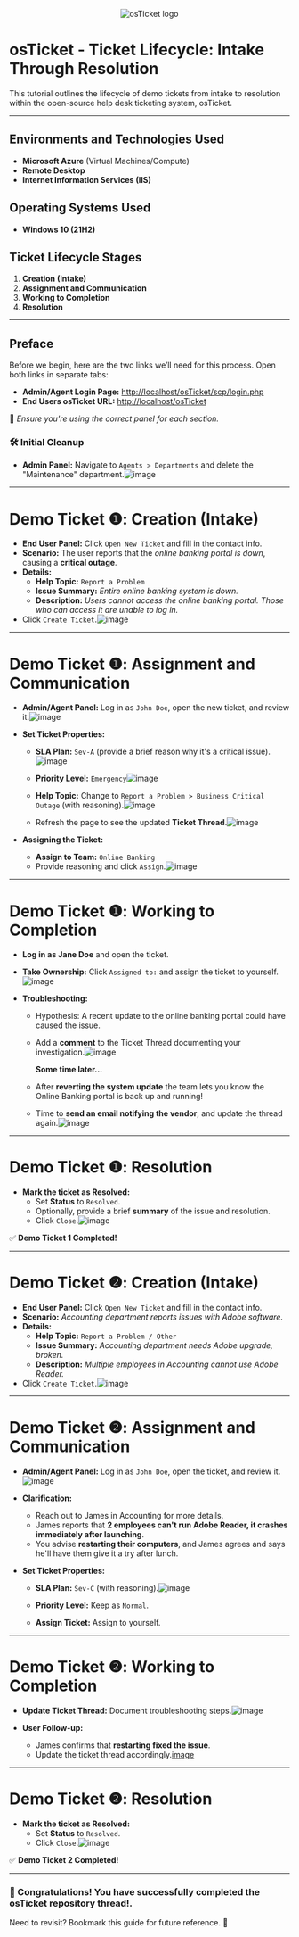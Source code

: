 <p align="center">
<img src="https://i.imgur.com/Clzj7Xs.png" alt="osTicket logo"/>
</p>

# osTicket - Ticket Lifecycle: Intake Through Resolution

This tutorial outlines the lifecycle of demo tickets from intake to resolution within the open-source help desk ticketing system, osTicket.

---

## Environments and Technologies Used

- **Microsoft Azure** (Virtual Machines/Compute)
- **Remote Desktop**
- **Internet Information Services (IIS)**

## Operating Systems Used

- **Windows 10 (21H2)**

## Ticket Lifecycle Stages

1. **Creation (Intake)**
2. **Assignment and Communication**
3. **Working to Completion**
4. **Resolution**

---

## Preface

Before we begin, here are the two links we’ll need for this process. Open both links in separate tabs:

- **Admin/Agent Login Page:** [http://localhost/osTicket/scp/login.php](http://localhost/osTicket/scp/login.php)
- **End Users osTicket URL:** [http://localhost/osTicket](http://localhost/osTicket)

📌 *Ensure you're using the correct panel for each section.*

### 🛠 Initial Cleanup
- **Admin Panel:** Navigate to `Agents > Departments` and delete the "Maintenance" department.![image](https://github.com/user-attachments/assets/16535eff-87dc-4d06-adcd-c0b1ba5d57fb)

---

# **Demo Ticket ❶: Creation (Intake)**

- **End User Panel:** Click `Open New Ticket` and fill in the contact info.
- **Scenario:** The user reports that the *online banking portal is down*, causing a **critical outage**.
- **Details:**
  - **Help Topic:** `Report a Problem`
  - **Issue Summary:** *Entire online banking system is down.*
  - **Description:** *Users cannot access the online banking portal. Those who can access it are unable to log in.*
- Click `Create Ticket`.![image](https://github.com/user-attachments/assets/e89efeb8-e9e7-43f0-b384-feeb7ce8742f)


---

# **Demo Ticket ❶: Assignment and Communication**

- **Admin/Agent Panel:** Log in as `John Doe`, open the new ticket, and review it.![image](https://github.com/user-attachments/assets/16550e18-5973-43c9-87b5-2a7d0e4b61b2)
  
- **Set Ticket Properties:**
  - **SLA Plan:** `Sev-A` (provide a brief reason why it's a critical issue).![image](https://github.com/user-attachments/assets/8da45c92-2328-4dbb-ac8d-a5bd7c472855)
    
  - **Priority Level:** `Emergency`![image](https://github.com/user-attachments/assets/ed2cae2a-01fd-4d61-b248-7a37ddb8c9fd)
    
  - **Help Topic:** Change to `Report a Problem > Business Critical Outage` (with reasoning).![image](https://github.com/user-attachments/assets/b71588fa-8f63-4447-9879-355ea18fb974)
    
  - Refresh the page to see the updated **Ticket Thread**.![image](https://github.com/user-attachments/assets/44358464-4872-4ad4-9240-c71dd0b7bf10)
    
- **Assigning the Ticket:**
  - **Assign to Team:** `Online Banking`
  - Provide reasoning and click `Assign`.![image](https://github.com/user-attachments/assets/5b519a5f-fc9b-4bc8-98dc-ee6da6734cfe)

---

# **Demo Ticket ❶: Working to Completion**

- **Log in as Jane Doe** and open the ticket.
- **Take Ownership:** Click `Assigned to:` and assign the ticket to yourself.![image](https://github.com/user-attachments/assets/522f2126-eb85-46b0-a006-91381852d00e)

- **Troubleshooting:**
  - Hypothesis: A recent update to the online banking portal could have caused the issue.
  - Add a **comment** to the Ticket Thread documenting your investigation.![image](https://github.com/user-attachments/assets/58978be1-a38e-4535-8b7f-be06944fc74a)
 
    **Some time later...**

  - After **reverting the system update** the team lets you know the Online Banking portal is back up and running!
  - Time to **send an email notifying the vendor**, and update the thread again.![image](https://github.com/user-attachments/assets/7036ce60-cf57-4801-983e-88cb776633f6)

---

# **Demo Ticket ❶: Resolution**

- **Mark the ticket as Resolved:**
  - Set **Status** to `Resolved`.
  - Optionally, provide a brief **summary** of the issue and resolution.
  - Click `Close`.![image](https://github.com/user-attachments/assets/6c599b80-a61b-4eff-b5ab-d51d0c7ef7e9)

✅ **Demo Ticket 1 Completed!**

---

# **Demo Ticket ❷: Creation (Intake)**

- **End User Panel:** Click `Open New Ticket` and fill in the contact info.
- **Scenario:** *Accounting department reports issues with Adobe software.*
- **Details:**
  - **Help Topic:** `Report a Problem / Other`
  - **Issue Summary:** *Accounting department needs Adobe upgrade, broken.*
  - **Description:** *Multiple employees in Accounting cannot use Adobe Reader.*
- Click `Create Ticket`.![image](https://github.com/user-attachments/assets/bad3adae-ea98-45a4-baf8-2114edb1dd7c)

---

# **Demo Ticket ❷: Assignment and Communication**

- **Admin/Agent Panel:** Log in as `John Doe`, open the ticket, and review it.![image](https://github.com/user-attachments/assets/0fd60ec0-c592-4514-8389-3dcdd2f62d93)
  
- **Clarification:**
  - Reach out to James in Accounting for more details.
  - James reports that **2 employees can't run Adobe Reader, it crashes immediately after launching**.
  - You advise **restarting their computers**, and James agrees and says he'll have them give it a try after lunch.
    
- **Set Ticket Properties:**
  - **SLA Plan:** `Sev-C` (with reasoning).![image](https://github.com/user-attachments/assets/22f15d9a-1b0c-4a65-ac14-e80b5384f99b)
    
  - **Priority Level:** Keep as `Normal`.
  - **Assign Ticket:** Assign to yourself.

---

# **Demo Ticket ❷: Working to Completion**

- **Update Ticket Thread:** Document troubleshooting steps.![image](https://github.com/user-attachments/assets/255620f0-88a8-4108-955d-29f8c9ef28cb)
  
- **User Follow-up:**
  - James confirms that **restarting fixed the issue**.
  - Update the ticket thread accordingly.[image](https://github.com/user-attachments/assets/cf6697d9-90c3-4bcf-b280-28fd4f8454f7)

---

# **Demo Ticket ❷: Resolution**

- **Mark the ticket as Resolved:**
  - Set **Status** to `Resolved`.
  - Click `Close`.![image](https://github.com/user-attachments/assets/ddebce56-daca-479b-bb5a-15ebb5960066)

✅ **Demo Ticket 2 Completed!**

---

### 🎉 Congratulations! You have successfully completed the osTicket repository thread!.

Need to revisit? Bookmark this guide for future reference. 🚀

